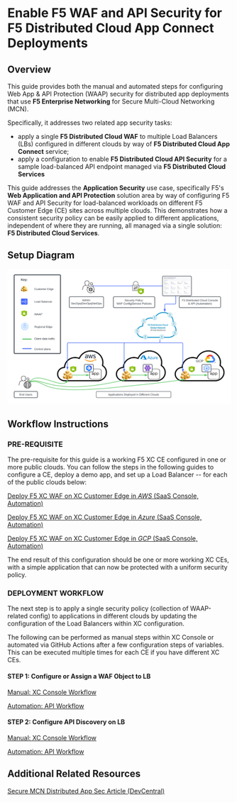 # Enable F5 WAF and API Security for F5 Distributed Cloud App Connect Deployments 

## Overview

This guide provides both the manual and automated steps for configuring Web App & API Protection (WAAP) security for distributed app deployments that use **F5 Enterprise Networking** for Secure Multi-Cloud Networking (MCN). 

Specifically, it addresses two related app security tasks:

* apply a single **F5 Distributed Cloud WAF** to multiple Load Balancers (LBs) configured in different clouds by way of **F5 Distributed Cloud App Connect** service;
* apply a configuration to enable **F5 Distributed Cloud API Security** for a sample load-balanced API endpoint managed via **F5 Distributed Cloud Services**

This guide addresses the **Application Security** use case, specifically F5's **Web Application and API Protection** solution area by way of configuring F5 WAF and API Security for load-balanced workloads on different F5 Customer Edge (CE) sites across multiple clouds. This demonstrates how a consistent security policy can be easily applied to different applications, independent of where they are running, all managed via a single solution: **F5 Distributed Cloud Services**.

## Setup Diagram

![Setup Diagram](./assets/smcn-P1-architecture.png)

## Workflow Instructions

### PRE-REQUISITE

The pre-requisite for this guide is a working F5 XC CE configured in one or more public clouds. You can follow the steps in the following guides to configure a CE, deploy a demo app, and set up a Load Balancer -- for each of the public clouds below:

[Deploy F5 XC WAF on XC Customer Edge in *AWS* (SaaS Console, Automation)](https://github.com/f5devcentral/f5-xc-waap-terraform-examples/blob/main/workflow-guides/waf/f5-xc-waf-on-ce/aws/README.rst)

[Deploy F5 XC WAF on XC Customer Edge in *Azure* (SaaS Console, Automation)](https://github.com/f5devcentral/f5-xc-waap-terraform-examples/blob/main/workflow-guides/waf/f5-xc-waf-on-ce/azure/README.rst)

[Deploy F5 XC WAF on XC Customer Edge in *GCP* (SaaS Console, Automation)](https://github.com/f5devcentral/f5-xc-waap-terraform-examples/blob/main/workflow-guides/waf/f5-xc-waf-on-ce/gcp/README.rst)

The end result of this configuration should be one or more working XC CEs, with a simple application that can now be protected with a uniform security policy.

### DEPLOYMENT WORKFLOW

The next step is to apply a single security policy (collection of WAAP-related config) to applications in different clouds by updating the configuration of the Load Balancers within XC configuration.

The following can be performed as manual steps within XC Console or automated via GitHub Actions after a few configuration steps of variables. This can be executed multiple times for each CE if you have different XC CEs.

#### **STEP 1:** Configure or Assign a WAF Object to LB

[Manual: XC Console Workflow](./apply-waf-policy/README-manual.md)

[Automation: API Workflow](./apply-waf-policy/README-automation.md)

#### **STEP 2:** Configure API Discovery on LB

[Manual: XC Console Workflow](./enable-api-discovery/README-manual.md)

[Automation: API Workflow](./enable-api-discovery/README-automation.md)

## Additional Related Resources

[Secure MCN Distributed App Sec Article (DevCentral)](https://community.f5.com/kb/TechnicalArticles/using-distributed-application-security-policies-in-secure-multicloud-networking-/328803)
